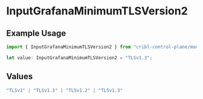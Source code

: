 # InputGrafanaMinimumTLSVersion2

## Example Usage

```typescript
import { InputGrafanaMinimumTLSVersion2 } from "cribl-control-plane/models/operations";

let value: InputGrafanaMinimumTLSVersion2 = "TLSv1.3";
```

## Values

```typescript
"TLSv1" | "TLSv1.1" | "TLSv1.2" | "TLSv1.3"
```